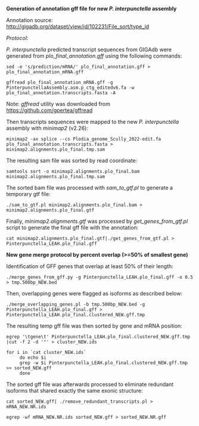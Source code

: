 **Generation of annotation gff file for new *P. interpunctella* assembly**

Annotation source: <http://gigadb.org/dataset/view/id/102231/File_sort/type_id>

*Protocol:*

*P. interpunctella* predicted transcript sequences from GIGAdb were generated from *plo_final_annotation.gff* using the following commands:

```         
sed -e 's/prediction/mRNA/' plo_final_annotation.gff > plo_final_annotation_mRNA.gff

gffread plo_final_annotation_mRNA.gff -g PinterpunctellaAssembly.asm.p_ctg_editedv6.fa -w plo_final_annotation.transcripts.fasta -A
```

Note: *gffread* utility was downloaded from <https://github.com/gpertea/gffread>

Then transcripts sequences were mapped to the new *P. interpunctella* assembly with *minimap2* (v2.26):

```         
minimap2 -ax splice --cs Plodia_genome_Scully_2022-edit.fa plo_final_annotation.transcripts.fasta > minimap2.alignments.plo_final.tmp.sam
```

The resulting sam file was sorted by read coordinate:

```         
samtools sort -o minimap2.alignments.plo_final.bam minimap2.alignments.plo_final.tmp.sam
```

The sorted bam file was processed with *sam_to_gtf.pl* to generate a temporary gtf file:

```         
./sam_to_gtf.pl minimap2.alignments.plo_final.bam > minimap2.alignments.plo_final.gtf
```

Finally, *minimap2.alignments.gtf* was processed by *get_genes_from_gtf.pl* script to generate the final gff file with the annotation:

```         
cat minimap2.alignments.plo_final.gtf|./get_genes_from_gtf.pl > Pinterpunctella_LEAH.plo_final.gff
```

**New gene merge protocol by percent overlap (\>=50% of smallest gene)**

Identification of GFF genes that overlap at least 50% of their length:

```         
./merge_genes_from_gff.py -g Pinterpunctella_LEAH.plo_final.gff -o 0.5 > tmp.500bp_NEW.bed
```

Then, overlapping genes were flagged as isoforms as described below:

```         
./merge_overlapping_genes.pl -b tmp.500bp_NEW.bed -g Pinterpunctella_LEAH.plo_final.gff >  Pinterpunctella_LEAH.plo_final.clustered_NEW.gff.tmp
```

The resulting temp gff file was then sorted by gene and mRNA position:

```         
egrep '\tgene\t' Pinterpunctella_LEAH.plo_final.clustered_NEW.gff.tmp |cut -f 2 -d '"' > cluster_NEW.ids

for i in `cat cluster_NEW.ids`
     do echo $i
     grep -w $i Pinterpunctella_LEAH.plo_final.clustered_NEW.gff.tmp >> sorted_NEW.gff
     done
```

The sorted gff file was afterwards processed to eliminate redundant isoforms that shared exactly the same exonic structure:

```         
cat sorted_NEW.gff| ./remove_redundant_transcripts.pl > mRNA_NEW.NR.ids

egrep -wf mRNA_NEW.NR.ids sorted_NEW.gff > sorted_NEW.NR.gff
```
